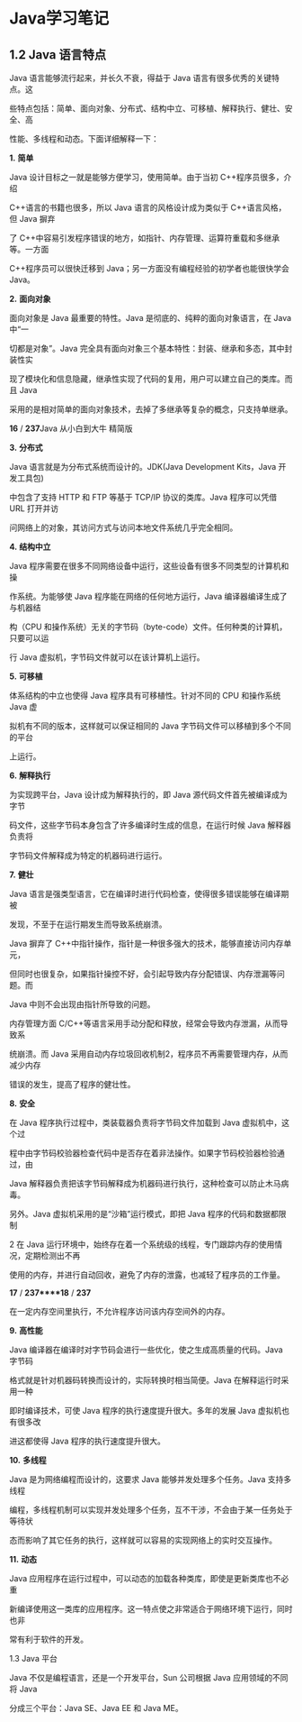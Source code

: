 # Java学习笔记

## 1.2 Java 语言特点

Java 语言能够流行起来，并长久不衰，得益于 Java 语言有很多优秀的关键特点。这

些特点包括：简单、面向对象、分布式、结构中立、可移植、解释执行、健壮、安全、高

性能、多线程和动态。下面详细解释一下：

**1.** **简单**

Java 设计目标之一就是能够方便学习，使用简单。由于当初 C++程序员很多，介绍

C++语言的书籍也很多，所以 Java 语言的风格设计成为类似于 C++语言风格，但 Java 摒弃

了 C++中容易引发程序错误的地方，如指针、内存管理、运算符重载和多继承等。一方面

C++程序员可以很快迁移到 Java；另一方面没有编程经验的初学者也能很快学会 Java。

**2.** **面向对象**

面向对象是 Java 最重要的特性。Java 是彻底的、纯粹的面向对象语言，在 Java 中“一

切都是对象”。Java 完全具有面向对象三个基本特性：封装、继承和多态，其中封装性实

现了模块化和信息隐藏，继承性实现了代码的复用，用户可以建立自己的类库。而且 Java

采用的是相对简单的面向对象技术，去掉了多继承等复杂的概念，只支持单继承。

**16** / **237**Java 从小白到大牛 精简版

**3.** **分布式**

Java 语言就是为分布式系统而设计的。JDK(Java Development Kits，Java 开发工具包)

中包含了支持 HTTP 和 FTP 等基于 TCP/IP 协议的类库。Java 程序可以凭借 URL 打开并访

问网络上的对象，其访问方式与访问本地文件系统几乎完全相同。

**4.** **结构中立**

Java 程序需要在很多不同网络设备中运行，这些设备有很多不同类型的计算机和操

作系统。为能够使 Java 程序能在网络的任何地方运行，Java 编译器编译生成了与机器结

构（CPU 和操作系统）无关的字节码（byte-code）文件。任何种类的计算机，只要可以运

行 Java 虚拟机，字节码文件就可以在该计算机上运行。

**5.** **可移植**

体系结构的中立也使得 Java 程序具有可移植性。针对不同的 CPU 和操作系统 Java 虚

拟机有不同的版本，这样就可以保证相同的 Java 字节码文件可以移植到多个不同的平台

上运行。

**6.** **解释执行**

为实现跨平台，Java 设计成为解释执行的，即 Java 源代码文件首先被编译成为字节

码文件，这些字节码本身包含了许多编译时生成的信息，在运行时候 Java 解释器负责将

字节码文件解释成为特定的机器码进行运行。

**7.** **健壮**

Java 语言是强类型语言，它在编译时进行代码检查，使得很多错误能够在编译期被

发现，不至于在运行期发生而导致系统崩溃。

Java 摒弃了 C++中指针操作，指针是一种很多强大的技术，能够直接访问内存单元，

但同时也很复杂，如果指针操控不好，会引起导致内存分配错误、内存泄漏等问题。而

Java 中则不会出现由指针所导致的问题。

内存管理方面 C/C++等语言采用手动分配和释放，经常会导致内存泄漏，从而导致系

统崩溃。而 Java 采用自动内存垃圾回收机制2，程序员不再需要管理内存，从而减少内存

错误的发生，提高了程序的健壮性。

**8.** **安全**

在 Java 程序执行过程中，类装载器负责将字节码文件加载到 Java 虚拟机中，这个过

程中由字节码校验器检查代码中是否存在着非法操作。如果字节码校验器检验通过，由

Java 解释器负责把该字节码解释成为机器码进行执行，这种检查可以防止木马病毒。

另外。Java 虚拟机采用的是“沙箱”运行模式，即把 Java 程序的代码和数据都限制

 

2 在 Java 运行环境中，始终存在着一个系统级的线程，专门跟踪内存的使用情况，定期检测出不再

使用的内存，并进行自动回收，避免了内存的泄露，也减轻了程序员的工作量。

**17** / **237****18** / **237**

在一定内存空间里执行，不允许程序访问该内存空间外的内存。

**9.** **高性能**

Java 编译器在编译时对字节码会进行一些优化，使之生成高质量的代码。Java 字节码

格式就是针对机器码转换而设计的，实际转换时相当简便。Java 在解释运行时采用一种

即时编译技术，可使 Java 程序的执行速度提升很大。多年的发展 Java 虚拟机也有很多改 

进这都使得 Java 程序的执行速度提升很大。

**10.** **多线程**

Java 是为网络编程而设计的，这要求 Java 能够并发处理多个任务。Java 支持多线程

编程，多线程机制可以实现并发处理多个任务，互不干涉，不会由于某一任务处于等待状

态而影响了其它任务的执行，这样就可以容易的实现网络上的实时交互操作。

**11.** **动态**

Java 应用程序在运行过程中，可以动态的加载各种类库，即使是更新类库也不必重

新编译使用这一类库的应用程序。这一特点使之非常适合于网络环境下运行，同时也非

常有利于软件的开发。

1.3 Java 平台

Java 不仅是编程语言，还是一个开发平台，Sun 公司根据 Java 应用领域的不同将 Java

分成三个平台：Java SE、Java EE 和 Java ME。